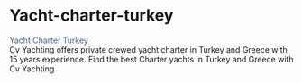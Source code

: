 Yacht-charter-turkey
====================

<a href="http://www.cvyachting.com/" style="margin: 0px; padding: 0px; border: 0px; outline: 0px; vertical-align: baseline; background-color: transparent; color: rgb(67, 99, 137); text-decoration: initial;">Yacht Charter Turkey</a><br />
Cv Yachting offers private crewed yacht charter in Turkey and Greece with 15 years experience. 
Find the best Charter yachts in Turkey and Greece with Cv Yachting
